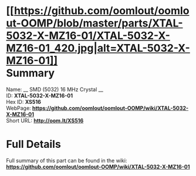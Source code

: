 
[[https://github.com/oomlout/oomlout-OOMP/blob/master/parts/XTAL-5032-X-MZ16-01/XTAL-5032-X-MZ16-01_420.jpg|alt=XTAL-5032-X-MZ16-01]]     
Summary
=================
  
Name: __ SMD (5032) 16 MHz Crystal __    
ID: __XTAL-5032-X-MZ16-01__   
Hex ID: __XS516__   
WebPage: __https://github.com/oomlout/oomlout-OOMP/wiki/XTAL-5032-X-MZ16-01__   
Short URL: __http://oom.lt/XS516__   

Full Details
==========================
Full summary of this part can be found in the wiki:   
__https://github.com/oomlout/oomlout-OOMP/wiki/XTAL-5032-X-MZ16-01__    


